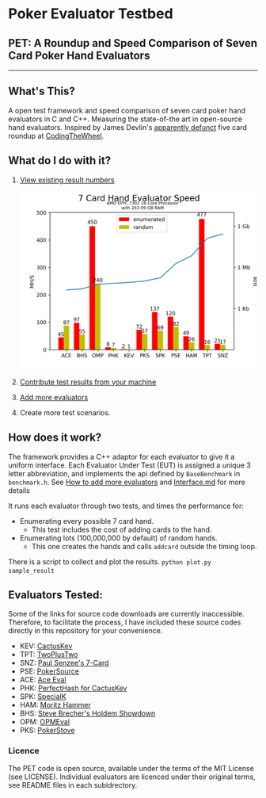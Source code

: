 Poker Evaluator Testbed 
==================

## PET: A Roundup and Speed Comparison of Seven Card Poker Hand Evaluators

---------------------------------------------

## What's This?
A open test framework and speed comparison of seven card poker hand evaluators in C and C++.  Measuring the state-of-the art in open-source hand evaluators.  Inspired by James Devlin's [apparently defunct](http://www.codingthewheel.com/archives/poker-hand-evaluator-roundup)
 five card roundup at [CodingTheWheel](https://web.archive.org/web/20140717015339/http://codingthewheel.com/archives/poker-hand-evaluator-roundup/). 


## What do I do with it?

1. [View existing result numbers](./wiki/sample_result)

      ![Sample Result](./wiki/sample_result.png "Example") 

2. [Contribute test results from your machine](./wiki/howtoruntests.md)

3. [Add more evaluators](./wiki/howtoaddevaluators.md)

4. Create more test scenarios. 


## How does it work?

The framework provides a C++ adaptor for each evaluator to give it a uniform interface.  Each Evaluator Under Test (EUT) is assigned a unique 3 letter abbreviation,  and implements the api defined by `BaseBenchmark` in `benchmark.h`. See [How to add more evaluators](./wiki/howtoaddevaluators.md) and [Interface.md](./wiki/Interface.md) for more details


It runs each evaluator through two tests, and times the performance for:

* Enumerating every possible 7 card hand.
  * This test includes the cost of adding cards to the hand.
* Enumerating lots (100,000,000 by default) of random hands.
  * This one creates the hands and calls `addcard` outside the timing loop.

There is a script to collect and plot the results. `python plot.py sample_result`


## Evaluators Tested:
Some of the links for source code downloads are currently inaccessible. Therefore, to facilitate the process, I have included these source codes directly in this repository for your convenience.
- KEV: [CactusKev](cactuskev/README.md)
- TPT: [TwoPlusTwo](twoplustwo/README.md)
- SNZ: [Paul Senzee's 7-Card](senzee/README.md)
- PSE: [PokerSource](pokersource/README.md)
- ACE: [Ace Eval](ace_eval/README.md)
- PHK: [PerfectHash for CactusKev](perfecthash/README.md)
- SPK: [SpecialK](https://github.com/kennethshackleton/SKPokerEval)
- HAM: [Moritz Hammer](hammer/README.md)
- BHS: [Steve Brecher's Holdem Showdown](showdown/README.md)
- OPM: [OPMEval](https://github.com/zekyll/OMPEval)
- PKS: [PokerStove](https://github.com/andrewprock/pokerstove)


### Licence
The PET code is open source, available under the terms of the MIT License (see LICENSE).  Individual evaluators are licenced under their original terms, see README files in each subidrectory.

